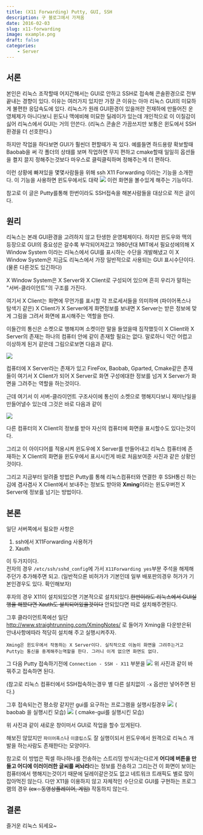 ```yaml
---
title: (X11 Forwarding) Putty, GUI, SSH
description: 구 블로그에서 가져옴
date: 2016-02-03
slug: x11-forwarding
image: example.png
draft: false
categories:
    - Server
---
```

## 서론
본인은 리눅스 조작할때 어지간해서는 GUI로 안하고 SSH로 접속해 콘솔환경으로 전부 끝내는 경향이 있다. 이유는 여러가지 있지만 가장 큰 이유는 아마 리눅스 GUI의 미묘하게 불편한 응답속도에 있다. 리눅스가 원래 GUI환경이 있을꺼란 전재하에 만들어진 운영체제가 아니다보니 윈도나 맥에비해 미묘한 딜레이가 있는데 개인적으로 이 이질감이 싫어 리눅스에서 GUI는 거의 안쓴다. (리눅스 콘솔은 가끔쓰지만 보통은 윈도에서 SSH환경을 더 선호한다.)

하지만 작업을 하다보면 GUI가 훨씬더 편할때가 꼭 있다. 예를들면 하드용량 확보할때 Baobab을 써 각 폴더의 상태를 보며 작업하면 무지 편하고 cmake할때 일일히 옵션들을 켤지 끌지 정해주는것보다 마우스로 클릭클릭하며 정해주는게 더 편하다. 

이런 상황에 빠져있을 몇몇사람들을 위해 ssh X11 Forwarding 이라는 기능을 소개한다.
이 기능을 사용하면 윈도우에서도 대략
![](./example.png)
이런 화면을 볼수있게 해주는 기능이다.

참고로 이 글은 Putty를통해 한번이라도 SSH접속을 해본사람들을 대상으로 적은 글이다.
## 원리
리눅스는 본래 GUI환경을 고려하지 않고 탄생한 운영체제이다. 하지만 윈도우와 맥의 등장으로 GUI의 중요성은 갈수록 부각되어져갔고 1980년대 MIT에서 필요성에의해 X Window System 이라는 리눅스에서 GUI를 표시하는 수단을 개발해냈고 이 X Window System은 지금도 리눅스에서 가장 일반적으로 사용되는 GUI 표시수단이다. (물론 다른것도 있긴하다)

X Window System은 X Server와 X Client로 구성되어 있으며 흔히 우리가 말하는 "서버-클라이언트"의 구조를 가진다. 

여기서 X Client는 화면에 무언가를 표시할 각 프로세서들을 의미하며 (파이어폭스나 탐색기 같은) X Client가 X Server에게 화면정보를 보내면 X Server는 받은 정보에 맞게 그림을 그려서 화면에 표시해주는 역할을 한다.

이들간의 통신은 소켓으로 행해지며 소켓이란 말을 들었을때 짐작했듯이 X Client와 X Server의 존재는 하나의 컴퓨터 안에 같이 존재할 필요는 없다. 말로하니 약간 어렵고 이상하게 된거 같은데 그림으로보면 다음과 같다.

![](./1.png)

컴퓨터에 X Server라는 존재가 있고 FireFox, Baobab, Gparted, Cmake같은 존재들이 여기서 X Client가 되어 X Server로 화면 구성에대한 정보를 넘겨 X Server가 화면을 그려주는 역할을 하는것이다.

근데 여기서 이 서버-클라이언트 구조사이에 통신이 소켓으로 행해지다보니 재미난일을 만들어낼수 있는데 그것은 바로 다음과 같이

![](./2.png)

다른 컴퓨터의 X Client의 정보를 받아 자신의 컴퓨터에 화면을 표시할수도 있다는것이다.

그리고 이 아이디어를 적용시켜 윈도우에 X Server를 만들어내고 리눅스 컴퓨터에 존재하는 X Client의 화면을 윈도우에서 표시시킨게 바로 처음보여준 사진과 같은 상황인 것이다.

그리고 지금부터 알려줄 방법은 Putty를 통해 리눅스컴퓨터와 연결한 후 SSH통신 하는김에 겸사겸사 X Client에서 보내주는 정보도 받아와 **Xming**이라는 윈도우버전 X Server에 정보를 넘기는 방법이다.

## 본론
일단 서버쪽에서 필요한 사항은

1. ssh에서 X11Forwarding 사용허가
2. Xauth

이 두가지이다.<br>
전자의 경우 `/etc/ssh/sshd_config`에 가서 `X11Forwarding yes`부분 주석을 해제해주던가 추가해주면 되고. (일반적으론 비허가가 기본인데 일부 배포판의경우 허가가 기본인경우도 있다. 확인해보자)

후자의 경우 X11이 설치되있으면 기본적으로 설치되있다.~~한번이라도 리눅스에서 GUI실행을 해봤다면 Xauth도 설치되어있을것이다~~ 안되있다면 따로 설치해주면된다.

그후 클라이언트쪽에선 일단<br>
http://www.straightrunning.com/XmingNotes/
로 들어가 Xming을 다운받은뒤 안내사항에따라 적당히 설치해 주고 실행시켜주자.

    Xming은 윈도우에서 작동하는 X Server이다. 실직적으로 이놈이 화면을 그려주는거고 Putty는 통신을 중계해주는역할을 한다. 그러니 이게 없으면 화면도 없다.

그 다음 Putty 접속하기전에 `Connection - SSH - X11` 부분을
![](./3.PNG)
위 사진과 같이 바꿔주고 접속하면 된다.

(참고로 리눅스 컴퓨터에서 SSH접속하는경우 별 다른 설치없이 `-x` 옵션만 넣어주면 된다.)

그후 접속되는건 평소랑 같지만 gui를 요구하는 프로그램을 실행시킬경우
![](./4.PNG)
( baobab 을 실행시킨 모습)
![](./5.PNG)
( cmake-gui를 실행시킨 모습)

위 사진과 같이 새로운 창이떠서 GUI로 작업을 할수 있게된다.

해보진 않았지만 `파이어폭스`나 `이클립스`도 잘 실행이되서 윈도우에서 원격으로 리눅스 개발을 하는사람도 존재한다는 모양이다.

참고로 이 방법은 픽셀 하나하나를 전송하는 스트리밍 방식과는다르게 **어디에 버튼을 만들고 어디에 이러이러한 글씨를 써놔라**라는 정보를 전송하고 그리는건 이 화면이 보이는 컴퓨터에서 행해지는것이기 때문에 딜레이같은것도 없고 네트워크 트래픽도 별로 많이 잡아먹진 않는다. 다만 X11을 이용하지 않고 자체적인 수단으로 GUI를 구현하는 프로그램의 경우 ~~(ex : 동영상플레이어, 게임)~~ 작동하지 않는다.

## 결론
즐거운 리눅스 되세요~